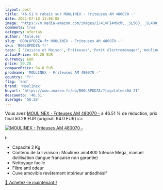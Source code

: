 ```yaml
---
layout: post
title: '46.51 % rabais sur MOULINEX - Friteuses AM 480070 -'
date: 2021-07-18 11:08:08
image: 'https://m.media-amazon.com/images/I/41vPI4M6chL._SL500_._SL400_.jpg'
comments: true
category: ofertas
author: 'tole.es'
slug: 'B00L8PDDZA-fr MOULINEX - Friteuses AM 480070 -'
sku: 'B00L8PDDZA-fr'
tags: [ 'Cuisine et Maison','Friteuses','Petit électroménager','moulinex', ]
actualPrice: 50.28 EUR
currency: EUR
price: 50.28
comparePrice: 94.0 EUR
prodname: 'MOULINEX - Friteuses AM 480070 -'
country: 'fr'
flag: '🇫🇷'
brand: 'Moulinex'
buyurl: 'https://www.amazon.fr/dp/B00L8PDDZA/?tag=tolees0d-21'
descuento: '46.51'
average: '50.28'
---
```


Vous avez [MOULINEX - Friteuses AM 480070 -](https://www.amazon.fr/dp/B00L8PDDZA/?tag=tolees0d-21)  à  46.51 % de réduction, prix final  50.28 EUR (original: 94.0 EUR) ici:

[![MOULINEX - Friteuses AM 480070 -](https://m.media-amazon.com/images/I/41vPI4M6chL._SL500_._SL400_.jpg)](https://www.amazon.fr/dp/B00L8PDDZA/?tag=tolees0d-21)

ℹ️:

- Capacité 2 Kg
- Contenu de la livraison : Moulinex am4800 friteuse Mega, manuel dutilisation (langue française non garantie)
- Nettoyage facile
- Filtre anti odeur
- Cuve amovible revêtement intérieur antiadhésif

[🛒 Achetez-le maintenant!!](https://www.amazon.fr/dp/B00L8PDDZA/?tag=tolees0d-21)
